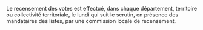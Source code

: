 Le recensement des votes est effectué, dans chaque département, territoire ou collectivité territoriale, le lundi qui suit le scrutin, en présence des mandataires des listes, par une commission locale de recensement.
